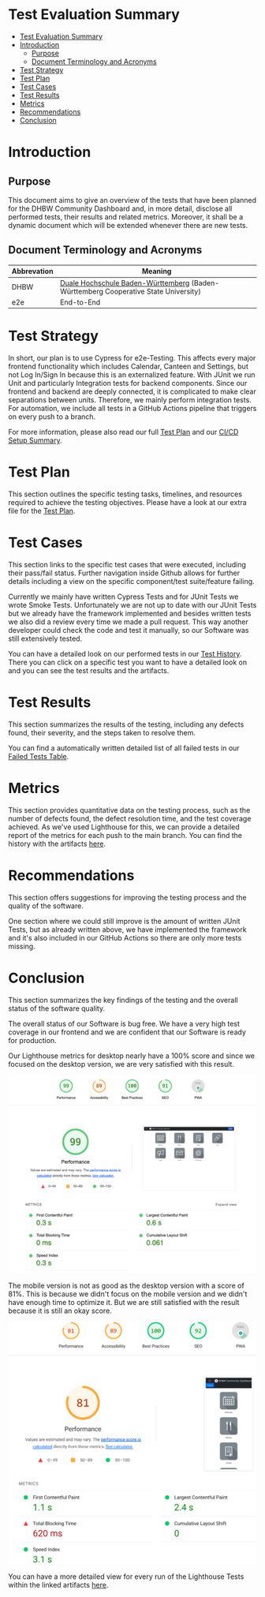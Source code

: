 # Test Evaluation Summary

- [Test Evaluation Summary](#test-evaluation-summary)
- [Introduction](#introduction)
  - [Purpose](#purpose)
  - [Document Terminology and Acronyms](#document-terminology-and-acronyms)
- [Test Strategy](#test-strategy)
- [Test Plan](#test-plan)
- [Test Cases](#test-cases)
- [Test Results](#test-results)
- [Metrics](#metrics)
- [Recommendations](#recommendations)
- [Conclusion](#conclusion)

# Introduction

## Purpose
This document aims to give an overview of the tests that have been planned for the DHBW Community Dashboard and, in more detail, disclose all performed tests, their results and related metrics. Moreover, it shall be a dynamic document which will be extended whenever there are new tests.


## Document Terminology and Acronyms
| Abbrevation | Meaning                                                                                                               |
| ----------- | --------------------------------------------------------------------------------------------------------------------- |
| DHBW        | [Duale Hochschule Baden-Württemberg](https://www.dhbw.de/startseite) (Baden-Württemberg Cooperative State University) |
| e2e         | End-to-End                                                                                                            |

# Test Strategy
In short, our plan is to use Cypress for e2e-Testing. This affects every major frontend functionality which includes Calendar, Canteen and Settings, but not Log In/Sign In because this is an externalized feature. With JUnit we run Unit and particularly Integration tests for backend components. Since our frontend and backend are deeply connected, it is complicated to make clear separations between units. Therefore, we mainly perform integration tests. For automation, we include all tests in a GitHub Actions pipeline that triggers on every push to a branch.

For more information, please also read our full [Test Plan](../test_plan/test_plan.md) and our [CI/CD Setup Summary](../../docs/ci_cd/ci_cd_setup_summary.md).

# Test Plan
This section outlines the specific testing tasks, timelines, and resources required to achieve the testing objectives. Please have a look at our extra file for the [Test Plan](../test_plan/test_plan.md).

# Test Cases
This section links to the specific test cases that were executed, including their pass/fail status. Further navigation inside Github allows for further details including a view on the specific component/test suite/feature failing. 

Currently we mainly have written Cypress Tests and for JUnit Tests we wrote Smoke Tests. Unfortunately we are not up to date with our JUnit Tests but we already have the framework implemented and besides written tests we also did a review every time we made a pull request. This way another developer could check the code and test it manually, so our Software was still extensively tested.

You can have a detailed look on our performed tests in our 
[Test History](https://github.com/clueless-capybaras/dhbw-community-dashboard/actions/workflows/tests.yml). There you can click on a specific test you want to have a detailed look on and you can see the test results and the artifacts.

# Test Results
This section summarizes the results of the testing, including any defects found, their severity, and the steps taken to resolve them. 

You can find a automatically written detailed list of all failed tests in our [Failed Tests Table](failed_tests.md).

# Metrics
This section provides quantitative data on the testing process, such as the number of defects found, the defect resolution time, and the test coverage achieved. As we've used Lighthouse for this, we can provide a detailed report of the metrics for each push to the main branch. You can find the history with the artifacts [here](https://github.com/clueless-capybaras/dhbw-community-dashboard/actions/workflows/lighthouse.yml).

# Recommendations
This section offers suggestions for improving the testing process and the quality of the software. 

One section where we could still improve is the amount of written JUnit Tests, but as already written above, we have implemented the framework and it's also included in our GitHub Actions so there are only more tests missing.

# Conclusion
This section summarizes the key findings of the testing and the overall status of the software quality.

The overall status of our Software is bug free. We have a very high test coverage in our frontend and we are confident that our Software is ready for production.

Our Lighthouse metrics for desktop nearly have a 100% score and since we focused on the desktop version, we are very satisfied with this result.

![Desktops Metrics Summary View](desktop_metrics_summary.png)

The mobile version is not as good as the desktop version with a score of 81%. This is because we didn't focus on the mobile version and we didn't have enough time to optimize it. But we are still satisfied with the result because it is still an okay score.

![Mobile Metrics Summary View](mobile_metrics_summary.png)

You can have a more detailed view for every run of the Lighthouse Tests within the linked artifacts [here](https://github.com/clueless-capybaras/dhbw-community-dashboard/actions/workflows/lighthouse.yml).